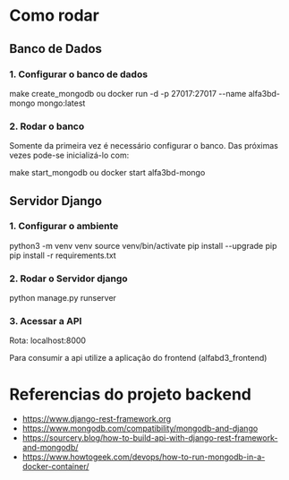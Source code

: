 # Como rodar

## Banco de Dados
### 1. Configurar o banco de dados
make create_mongodb
ou
docker run -d -p 27017:27017 --name alfa3bd-mongo mongo:latest
### 2. Rodar o banco
Somente da primeira vez é necessário configurar o banco. 
Das próximas vezes pode-se inicializá-lo com:

make start_mongodb
ou
docker start alfa3bd-mongo

## Servidor Django
### 1. Configurar o ambiente
python3 -m venv venv
source venv/bin/activate
pip install --upgrade pip  
pip install -r requirements.txt

### 2. Rodar o Servidor django
python manage.py runserver

### 3. Acessar a API
Rota: localhost:8000

Para consumir a api utilize a aplicação do frontend (alfabd3_frontend)

# Referencias do projeto backend
- https://www.django-rest-framework.org
- https://www.mongodb.com/compatibility/mongodb-and-django
- https://sourcery.blog/how-to-build-api-with-django-rest-framework-and-mongodb/
- https://www.howtogeek.com/devops/how-to-run-mongodb-in-a-docker-container/
